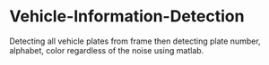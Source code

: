 # Vehicle-Information-Detection
Detecting all vehicle plates from frame then detecting plate number, alphabet, color regardless of the noise using matlab.
